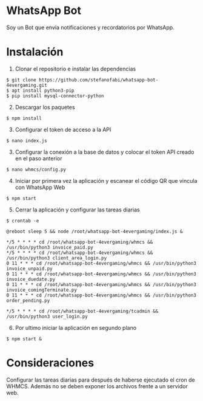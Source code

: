 # WhatsApp Bot
Soy un Bot que envía notificaciones y recordatorios por WhatsApp.

# Instalación
1. Clonar el repositorio e instalar las dependencias
```
$ git clone https://github.com/stefanofabi/whatsapp-bot-4evergaming.git
$ apt install python3-pip
$ pip install mysql-connector-python
```

2. Descargar los paquetes 
```
$ npm install
```

3. Configurar el token de acceso a la API
```
$ nano index.js
```

3. Configurar la conexión a la base de datos y colocar el token API creado en el paso anterior
```
$ nano whmcs/config.py
```

4. Iniciar por primera vez la aplicación y escanear el código QR que vincula con WhatsApp Web
```
$ npm start
```

5. Cerrar la aplicación y configurar las tareas diarias
```
$ crontab -e
```

```
@reboot sleep 5 && node /root/whatsapp-bot-4evergaming/index.js &

*/5 * * * * cd /root/whatsapp-bot-4evergaming/whmcs && /usr/bin/python3 invoice_paid.py
*/5 * * * * cd /root/whatsapp-bot-4evergaming/whmcs && /usr/bin/python3 client_area_login.py
0 11 * * * cd /root/whatsapp-bot-4evergaming/whmcs && /usr/bin/python3 invoice_unpaid.py
0 11 * * * cd /root/whatsapp-bot-4evergaming/whmcs && /usr/bin/python3 invoice_duedate.py
0 11 * * * cd /root/whatsapp-bot-4evergaming/whmcs && /usr/bin/python3 invoice_comingTerminate.py
0 11 * * * cd /root/whatsapp-bot-4evergaming/whmcs && /usr/bin/python3 order_pending.py

*/5 * * * * cd /root/whatsapp-bot-4evergaming/tcadmin && /usr/bin/python3 user_login.py
```

6. Por ultimo iniciar la aplicación en segundo plano
```
$ npm start & 
```

# Consideraciones
Configurar las tareas diarias para después de haberse ejecutado el cron de WHMCS. Además no se deben exponer los archivos frente a un servidor web.
